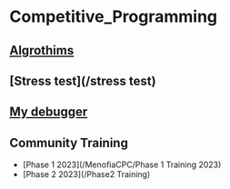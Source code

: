 # Competitive_Programming
## [Algrothims](Algrothims)
## [Stress test](/stress test)
## [My debugger](/debugger)
## Community Training
- [Phase 1 2023](/MenofiaCPC/Phase 1 Training  2023)
- [Phase 2 2023](/Phase2 Training)
